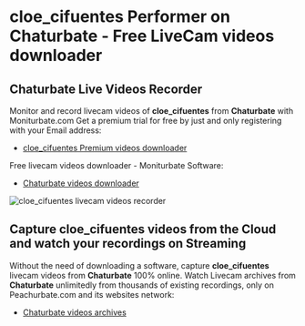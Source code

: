 # cloe_cifuentes Performer on Chaturbate - Free LiveCam videos downloader

## Chaturbate Live Videos Recorder

Monitor and record livecam videos of **cloe_cifuentes** from **Chaturbate** with Moniturbate.com
Get a premium trial for free by just and only registering with your Email address:
* [cloe_cifuentes Premium videos downloader](https://moniturbate.com/request-demo-licence-key.html)

Free livecam videos downloader - Moniturbate Software:
* [Chaturbate videos downloader](https://moniturbate.com/moniturbate-download-software.html)

![cloe_cifuentes livecam videos recorder](https://peachurnet.com/templates/moniturbate-software.png)


## Capture cloe_cifuentes videos from the Cloud and watch your recordings on Streaming

Without the need of downloading a software, capture **cloe_cifuentes** livecam videos from **Chaturbate** 100% online.
Watch Livecam archives from **Chaturbate** unlimitedly from thousands of existing recordings, only on Peachurbate.com and its websites network:
* [Chaturbate videos archives](https://peachurnet.com/)